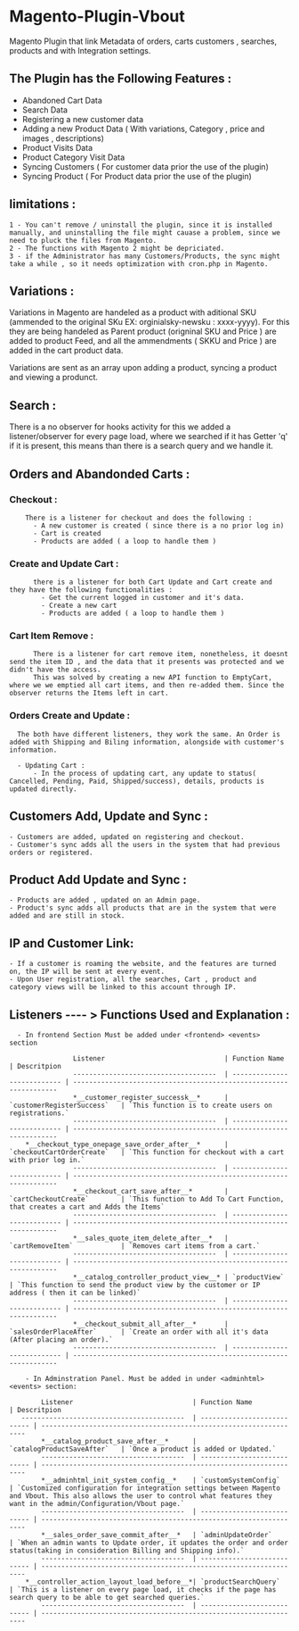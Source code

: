 # Magento-Plugin-Vbout
Magento Plugin that link Metadata of orders, carts customers , searches, products and with Integration settings.

## The Plugin has the Following Features :

  - Abandoned Cart Data
  - Search Data 
  - Registering a new customer data
  - Adding a new Product Data ( With variations, Category , price and images , descriptions)
  - Product Visits Data
  - Product Category Visit Data
  - Syncing Customers ( For customer data prior the use of the plugin) 
  - Syncing Product   ( For Product data prior the use of the plugin)
## limitations : 
    1 - You can't remove / uninstall the plugin, since it is installed manually, and uninstalling the file might cauase a problem, since we need to pluck the files from Magento.
    2 - The functions with Magento 2 might be depriciated.
    3 - if the Administrator has many Customers/Products, the sync might take a while , so it needs optimization with cron.php in Magento.
  
## Variations : 
  
 Variations in Magento are handeled as a product with aditional SKU (ammended to the original SKu EX: orginialsky-newsku : xxxx-yyyy). 
 For this they are being handeled as Parent product (origninal SKU and Price ) are added to product Feed, and all the ammendments ( SKKU and Price ) 
 are added in the cart product data.
 
 Variations are sent as an array upon adding a product, syncing a product and viewing a produnct.
 
## Search : 
  
  There is a no observer for hooks activity for this we added a listener/observer for every page load, where we searched if it has Getter 'q'
  if it is present, this means than there is a search query and we handle it.
  
## Orders and Abandonded Carts : 
  
  ### Checkout : 
    
        There is a listener for checkout and does the following :
          - A new customer is created ( since there is a no prior log in)
          - Cart is created
          - Products are added ( a loop to handle them )
  ### Create and Update Cart  : 
          there is a listener for both Cart Update and Cart create and they have the following functionalities : 
            - Get the current logged in customer and it's data. 
            - Create a new cart
            - Products are added ( a loop to handle them ) 
  ### Cart Item Remove : 
          There is a listener for cart remove item, nonetheless, it doesnt send the item ID , and the data that it presents was protected and we didn't have the access. 
          This was solved by creating a new API function to EmptyCart, where we we emptied all cart items, and then re-added them. Since the observer returns the Items left in cart.
  ### Orders Create and Update : 
      The both have different listeners, they work the same. An Order is added with Shipping and Biling information, alongside with customer's information.
      
      - Updating Cart : 
          - In the process of updating cart, any update to status( Cancelled, Pending, Paid, Shipped/success), details, products is updated directly.
## Customers Add, Update and Sync :
    - Customers are added, updated on registering and checkout.
    - Customer's sync adds all the users in the system that had previous orders or registered.

## Product Add Update and Sync :
    - Products are added , updated on an Admin page.
    - Product's sync adds all products that are in the system that were added and are still in stock.
    
## IP and Customer Link: 
    - If a customer is roaming the website, and the features are turned on, the IP will be sent at every event. 
    - Upon User registration, all the searches, Cart , product and category views will be linked to this account through IP.
    
      
## Listeners ---- > Functions Used and Explanation :

      - In frontend Section Must be added under <frontend> <events> section
  
                    Listener                              | Function Name               | Descritpion
                    ------------------------------------  | --------------------------- | ------------------------------------------------------------------
                    *__customer_register_successk__*      | `customerRegisterSuccess`   | `This function is to create users on registrations.`
                    ------------------------------------  | --------------------------- | ------------------------------------------------------------------
        *__checkout_type_onepage_save_order_after__*      | `checkoutCartOrderCreate`   | `This function for checkout with a cart with prior log in.`
                    ------------------------------------  | --------------------------- | ------------------------------------------------------------------
                    *__checkout_cart_save_after__*        | `cartCheckoutCreate`        | `This function to Add To Cart Function, that creates a cart and Adds the Items`
                    ------------------------------------  | --------------------------- | ------------------------------------------------------------------
                    *__sales_quote_item_delete_after__*   | `cartRemoveItem`            | `Removes cart items from a cart.`
                    ------------------------------------  | --------------------------- | ------------------------------------------------------------------
                    *__catalog_controller_product_view__* | `productView`               | `This function to send the product view by the customer or IP address ( then it can be linked)`
                    ------------------------------------  | --------------------------- | ------------------------------------------------------------------
                    *__checkout_submit_all_after__*       | `salesOrderPlaceAfter`      | `Create an order with all it's data (After placing an order).`
                    ------------------------------------  | --------------------------- | ------------------------------------------------------------------

        - In Adminstration Panel. Must be added in under <adminhtml> <events> section: 
        
            Listener                              | Function Name               | Descritpion
       -----------------------------------------  | --------------------------- | ------------------------------------------------------------------
            *__catalog_product_save_after__*      | `catalogProductSaveAfter`   | `Once a product is added or Updated.`
            ------------------------------------  | --------------------------- | ------------------------------------------------------------------
            *__adminhtml_init_system_config__*    | `customSystemConfig`        | `Customized configuration for integration settings between Magento and Vbout. This also allows the user to control what features they want in the admin/Configuration/Vbout page.`
            ------------------------------------  | --------------------------- | ------------------------------------------------------------------
            *__sales_order_save_commit_after__*   | `adminUpdateOrder`          | `When an admin wants to Update order, it updates the order and order status(taking in consideration Billing and Shipping info).`
            ------------------------------------  | --------------------------- | ------------------------------------------------------------------
        *__controller_action_layout_load_before__*| `productSearchQuery`        | `This is a listener on every page load, it checks if the page has search query to be able to get searched queries.`
            ------------------------------------  | --------------------------- | ------------------------------------------------------------------
